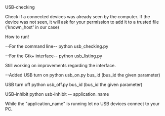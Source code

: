 USB-checking

Check if a connected devices was already seen by the computer.
If the device was not seen, it will ask for your permission to add it
to a trusted file ('known_host' in our case)

How to run!

--For the command line--
python usb_checking.py

--For the Gtk+ interface--
python usb_listing.py

Still working on improvements regarding the interface.

--Added
USB turn on
python usb_on.py bus_id (bus_id the given parameter)

USB turn off
python usb_off.py bus_id (bus_id the given parameter)

USB-inhibit
python usb-inhibit -- application_name

While the "application_name" is running let no USB devices
connect to your PC.

